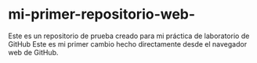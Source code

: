 # mi-primer-repositorio-web-
Este es un repositorio de prueba creado para mi práctica de laboratorio de GitHub
Este es mi primer cambio hecho directamente desde el navegador web de GitHub.
